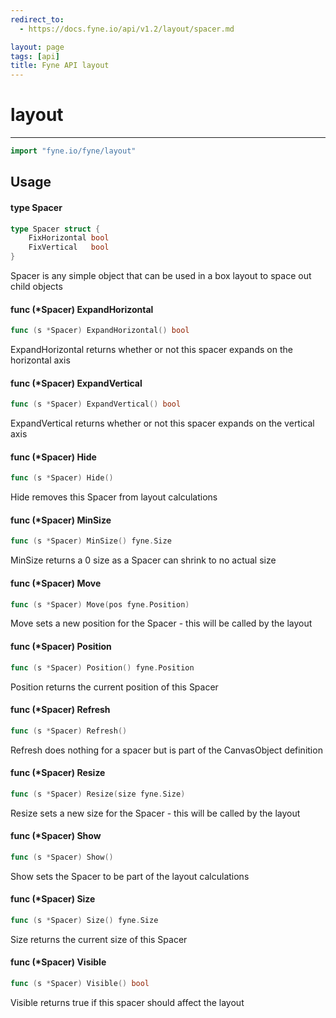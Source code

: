```yaml
---
redirect_to:
  - https://docs.fyne.io/api/v1.2/layout/spacer.md

layout: page
tags: [api]
title: Fyne API layout
---
```



# layout
---
```go
import "fyne.io/fyne/layout"
```

## Usage

#### type Spacer

```go
type Spacer struct {
	FixHorizontal bool
	FixVertical   bool
}
```

Spacer is any simple object that can be used in a box layout to space out child objects

#### func (*Spacer) ExpandHorizontal

```go
func (s *Spacer) ExpandHorizontal() bool
```
ExpandHorizontal returns whether or not this spacer expands on the horizontal axis

#### func (*Spacer) ExpandVertical

```go
func (s *Spacer) ExpandVertical() bool
```
ExpandVertical returns whether or not this spacer expands on the vertical axis

#### func (*Spacer) Hide

```go
func (s *Spacer) Hide()
```
Hide removes this Spacer from layout calculations

#### func (*Spacer) MinSize

```go
func (s *Spacer) MinSize() fyne.Size
```
MinSize returns a 0 size as a Spacer can shrink to no actual size

#### func (*Spacer) Move

```go
func (s *Spacer) Move(pos fyne.Position)
```
Move sets a new position for the Spacer - this will be called by the layout

#### func (*Spacer) Position

```go
func (s *Spacer) Position() fyne.Position
```
Position returns the current position of this Spacer

#### func (*Spacer) Refresh

```go
func (s *Spacer) Refresh()
```
Refresh does nothing for a spacer but is part of the CanvasObject definition

#### func (*Spacer) Resize

```go
func (s *Spacer) Resize(size fyne.Size)
```
Resize sets a new size for the Spacer - this will be called by the layout

#### func (*Spacer) Show

```go
func (s *Spacer) Show()
```
Show sets the Spacer to be part of the layout calculations

#### func (*Spacer) Size

```go
func (s *Spacer) Size() fyne.Size
```
Size returns the current size of this Spacer

#### func (*Spacer) Visible

```go
func (s *Spacer) Visible() bool
```
Visible returns true if this spacer should affect the layout
